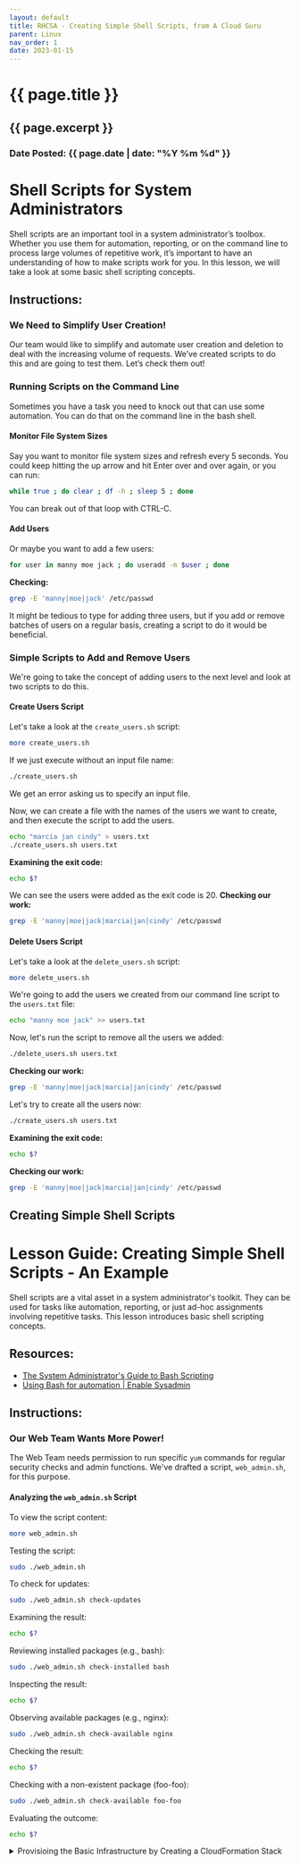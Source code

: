 ```yaml
---
layout: default
title: RHCSA - Creating Simple Shell Scripts, from A Cloud Guru
parent: Linux
nav_order: 1
date: 2023-01-15
---
```

<h1>{{ page.title }}</h1>
<h2>{{ page.excerpt }}</h2>
<h3>Date Posted: {{ page.date | date: "%Y %m %d" }}</h3>


# Shell Scripts for System Administrators

Shell scripts are an important tool in a system administratorʼs toolbox. Whether you use them for automation, reporting, or on the command line to process large volumes of repetitive work, itʼs important to have an understanding of how to make scripts work for you. In this lesson, we will take a look at some basic shell scripting concepts.

## Instructions:

### We Need to Simplify User Creation!
Our team would like to simplify and automate user creation and deletion to deal with the increasing volume of requests. Weʼve created scripts to do this and are going to test them. Letʼs check them out!

### Running Scripts on the Command Line

Sometimes you have a task you need to knock out that can use some automation. You can do that on the command line in the bash shell. 

#### Monitor File System Sizes
Say you want to monitor file system sizes and refresh every 5 seconds. You could keep hitting the up arrow and hit Enter over and over again, or you can run:
```bash
while true ; do clear ; df -h ; sleep 5 ; done
```
You can break out of that loop with CTRL-C.

#### Add Users
Or maybe you want to add a few users:
```bash
for user in manny moe jack ; do useradd -m $user ; done
```
**Checking:**
```bash
grep -E 'manny|moe|jack' /etc/passwd
```

It might be tedious to type for adding three users, but if you add or remove batches of users on a regular basis, creating a script to do it would be beneficial.

### Simple Scripts to Add and Remove Users

We're going to take the concept of adding users to the next level and look at two scripts to do this.

#### Create Users Script
Let's take a look at the `create_users.sh` script:
```bash
more create_users.sh
```
If we just execute without an input file name:
```bash
./create_users.sh
```
We get an error asking us to specify an input file.

Now, we can create a file with the names of the users we want to create, and then execute the script to add the users.
```bash
echo "marcia jan cindy" > users.txt
./create_users.sh users.txt
```
**Examining the exit code:**
```bash
echo $?
```
We can see the users were added as the exit code is 20.
**Checking our work:**
```bash
grep -E 'manny|moe|jack|marcia|jan|cindy' /etc/passwd
```

#### Delete Users Script
Let's take a look at the `delete_users.sh` script:
```bash
more delete_users.sh
```
We're going to add the users we created from our command line script to the `users.txt` file:
```bash
echo "manny moe jack" >> users.txt
```
Now, let's run the script to remove all the users we added:
```bash
./delete_users.sh users.txt
```
**Checking our work:**
```bash
grep -E 'manny|moe|jack|marcia|jan|cindy' /etc/passwd
```

Let's try to create all the users now:
```bash
./create_users.sh users.txt
```
**Examining the exit code:**
```bash
echo $?
```
**Checking our work:**
```bash
grep -E 'manny|moe|jack|marcia|jan|cindy' /etc/passwd
```

## Creating Simple Shell Scripts

# Lesson Guide: Creating Simple Shell Scripts - An Example

Shell scripts are a vital asset in a system administrator's toolkit. They can be used for tasks like automation, reporting, or just ad-hoc assignments involving repetitive tasks. This lesson introduces basic shell scripting concepts.

## Resources:
- [The System Administrator's Guide to Bash Scripting](#)
- [Using Bash for automation | Enable Sysadmin](#)

## Instructions:

### Our Web Team Wants More Power!

The Web Team needs permission to run specific `yum` commands for regular security checks and admin functions. We've drafted a script, `web_admin.sh`, for this purpose.

#### **Analyzing the `web_admin.sh` Script**
To view the script content:
```bash
more web_admin.sh
```
Testing the script:
```bash
sudo ./web_admin.sh
```
To check for updates:
```bash
sudo ./web_admin.sh check-updates
```
Examining the result:
```bash
echo $?
```
Reviewing installed packages (e.g., bash):
```bash
sudo ./web_admin.sh check-installed bash
```
Inspecting the result:
```bash
echo $?
```
Observing available packages (e.g., nginx):
```bash
sudo ./web_admin.sh check-available nginx
```
Checking the result:
```bash
echo $?
```
Checking with a non-existent package (foo-foo):
```bash
sudo ./web_admin.sh check-available foo-foo
```
Evaluating the outcome:
```bash
echo $?
```

<details>
<summary>Provisioing the Basic Infrastructure by Creating a CloudFormation Stack</summary>
{% highlight bash %}
#!/bin/bash

# Script to allow our web_admin users to perform some 'yum' checks
# Usage: ./web_admin.sh <action> <package>
# check-updates: No package to specify
# check-installed: Please specify a package name
# check-available: Please specify a package name

# Define our variables
# Script inputs
ARG1=$1
ARG2=$2

# Other Variables
YUM=/usr/bin/yum

# Let's go!

if [ "$ARG1" = "check-updates" ] ; then
	$YUM check-update >> web_admin.log
	YUM_RESULT=$?
		case $YUM_RESULT in
			100)
				echo "Updates available!"
				exit 111
				;;
			0)
				echo "No updates available!"
				exit 112
				;;
			1)
				echo "Error!"
				exit 113
				;;
		esac
					

elif [ "$ARG1" = "check-installed" ] ; then
	$YUM list --installed $ARG2 >> web_admin.log 2>&1
	YUM_RESULT=$?
		case $YUM_RESULT in
			0)
				echo "Package is installed!"
				exit 114
				;;
			1)
				echo "Package is NOT installed or not available!"
				exit 115
				;;
		esac

elif [ "$ARG1" = "check-available" ] ; then
	$YUM list --available $ARG2 >> web_admin.log 2>&1
	YUM_RESULT=$?
		case $YUM_RESULT in
			0)
				echo "Package is available!"
				exit 116
				;;
			1)
				echo "Package is NOT available or does not exist!"
				exit 117
				;;
		esac

else
	echo "INVALID OPTIONS.  Please specify one of the following:"
	echo "check-updates: No package to specify"
	echo "check-installed: Please specify a package name"
	echo "check-available: Please specify a package name"
	exit 118
fi

{% endhighlight %}
</details>